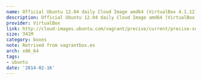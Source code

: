 ```yaml
---
name: Official Ubuntu 12.04 daily Cloud Image amd64 (VirtualBox 4.1.12)
description: Official Ubuntu 12.04 daily Cloud Image amd64 (VirtualBox 4.1.12)
provider: VirtualBox
link: http://cloud-images.ubuntu.com/vagrant/precise/current/precise-server-cloudimg-amd64-vagrant-disk1.box
size: 341M
category: boxes
note: Retrived from vagrantbox.es
arch: x86_64
tags:
- ubuntu
date: '2014-02-16'
---
```

